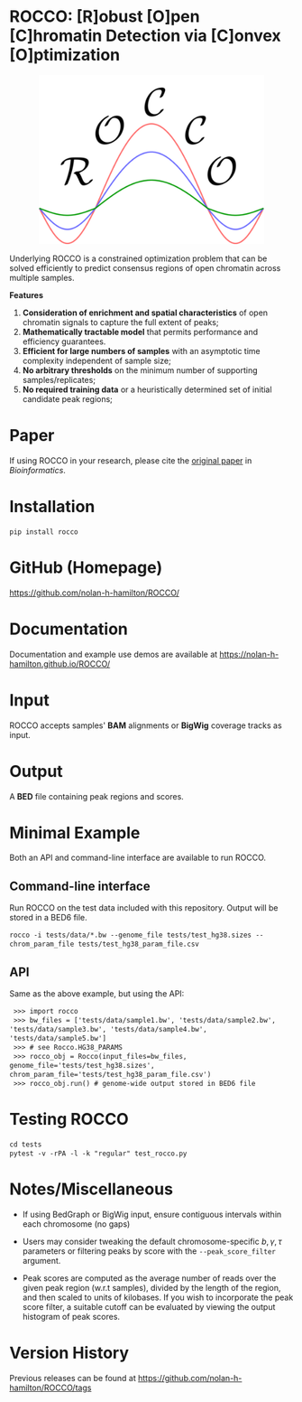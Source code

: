 # ROCCO: [R]obust [O]pen [C]hromatin Detection via [C]onvex [O]ptimization

<p align="center">
<img width="400" alt="logo" src="docs/logo.png">

Underlying ROCCO is a constrained optimization problem that can be
solved efficiently to predict consensus regions of open chromatin across
multiple samples.

**Features**

1. **Consideration of enrichment and spatial characteristics** of open chromatin signals to capture the full extent of peaks;
2. **Mathematically tractable model** that permits performance and efficiency guarantees.
3. **Efficient for large numbers of samples** with an asymptotic time complexity independent of sample size;
4. **No arbitrary thresholds** on the minimum number of supporting samples/replicates;
5. **No required training data** or a heuristically determined set of initial candidate peak regions;


# Paper

If using ROCCO in your research, please cite the [original paper](https://doi.org/10.1093/bioinformatics/btad725) in *Bioinformatics*.

# Installation

   ```
   pip install rocco
   ```

# GitHub (Homepage)

https://github.com/nolan-h-hamilton/ROCCO/

# Documentation

Documentation and example use demos are available at https://nolan-h-hamilton.github.io/ROCCO/

# Input
ROCCO accepts samples' **BAM** alignments or **BigWig** coverage tracks as input.

# Output

A **BED** file containing peak regions and scores.

# Minimal Example

Both an API and command-line interface are available to run ROCCO.

## Command-line interface

Run ROCCO on the test data included with this repository. Output will be stored in a BED6 file.

   ```
   rocco -i tests/data/*.bw --genome_file tests/test_hg38.sizes --chrom_param_file tests/test_hg38_param_file.csv
   ```

## API

Same as the above example, but using the API:

   ```
    >>> import rocco
    >>> bw_files = ['tests/data/sample1.bw', 'tests/data/sample2.bw', 'tests/data/sample3.bw', 'tests/data/sample4.bw', 'tests/data/sample5.bw']
    >>> # see Rocco.HG38_PARAMS
    >>> rocco_obj = Rocco(input_files=bw_files, genome_file='tests/test_hg38.sizes', chrom_param_file='tests/test_hg38_param_file.csv')
    >>> rocco_obj.run() # genome-wide output stored in BED6 file
   ```

# Testing ROCCO

  ```
  cd tests
  pytest -v -rPA -l -k "regular" test_rocco.py
  ```

# Notes/Miscellaneous

* If using BedGraph or BigWig input, ensure contiguous intervals within each chromosome (no gaps)

* Users may consider tweaking the default chromosome-specific $b,\gamma,\tau$ parameters or filtering peaks by score with the `--peak_score_filter` argument.

* Peak scores are computed as the average number of reads over the given peak region (w.r.t samples), divided by the length of the region, and then scaled to units of kilobases. If you wish to incorporate the peak score filter, a suitable cutoff can be evaluated by viewing the output histogram of peak scores.


# Version History

Previous releases can be found at https://github.com/nolan-h-hamilton/ROCCO/tags